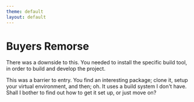 ```yaml
---
theme: default
layout: default
---
```


# Buyers Remorse

There was a downside to this. You needed to install the specific build tool, in
order to build and develop the project.

This was a barrier to entry. You find an interesting package; clone it, setup
your virtual environment, and then; oh. It uses a build system I don't have.
Shall I bother to find out how to get it set up, or just move on?
